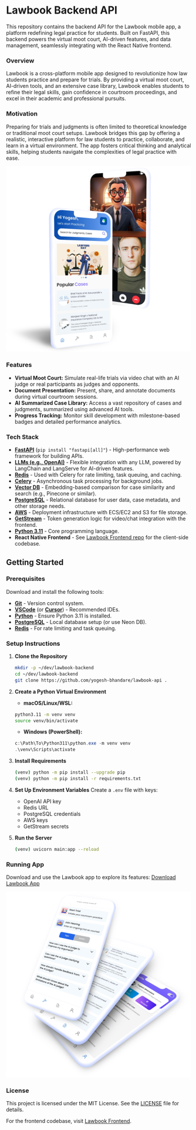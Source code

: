 # Lawbook Backend API

This repository contains the backend API for the Lawbook mobile app, a platform redefining legal practice for students. Built on FastAPI, this backend powers the virtual moot court, AI-driven features, and data management, seamlessly integrating with the React Native frontend.

### Overview

Lawbook is a cross-platform mobile app designed to revolutionize how law students practice and prepare for trials. By providing a virtual moot court, AI-driven tools, and an extensive case library, Lawbook enables students to refine their legal skills, gain confidence in courtroom proceedings, and excel in their academic and professional pursuits.

### Motivation

Preparing for trials and judgments is often limited to theoretical knowledge or traditional moot court setups. Lawbook bridges this gap by offering a realistic, interactive platform for law students to practice, collaborate, and learn in a virtual environment. The app fosters critical thinking and analytical skills, helping students navigate the complexities of legal practice with ease.

![Lawbook Mockup](md-assets/images/mockup-1.png)

### Features
   - **Virtual Moot Court:** Simulate real-life trials via video chat with an AI judge or real participants as judges and opponents.
   - **Document Presentation:** Present, share, and annotate documents during virtual courtroom sessions.
   - **AI Summarized Case Library:** Access a vast repository of cases and judgments, summarized using advanced AI tools.
   - **Progress Tracking:** Monitor skill development with milestone-based badges and detailed performance analytics.

### Tech Stack

- **[FastAPI](https://fastapi.tiangolo.com/)** (`pip install "fastapi[all]"`) - High-performance web framework for building APIs.
- **[LLMs (e.g., OpenAI)](https://openai.com)** - Flexible integration with any LLM, powered by LangChain and LangServe for AI-driven features.
- **[Redis](https://redis.io)** - Used with Celery for rate limiting, task queuing, and caching.
- **[Celery](https://docs.celeryproject.org)** - Asynchronous task processing for background jobs.
- **[Vector DB](https://www.pinecone.io/)** - Embedding-based comparison for case similarity and search (e.g., Pinecone or similar).
- **[PostgreSQL](https://www.postgresql.org/)** - Relational database for user data, case metadata, and other storage needs.
- **[AWS](https://aws.amazon.com)** - Deployment infrastructure with ECS/EC2 and S3 for file storage.
- **[GetStream](https://getstream.io/)** - Token generation logic for video/chat integration with the frontend.
- **[Python 3.11](https://www.python.org)** - Core programming language.
- **React Native Frontend** - See [Lawbook Frontend repo](https://github.com/yogesh-bhandare/Lawbook) for the client-side codebase.

## Getting Started

### Prerequisites

Download and install the following tools:
- **[Git](https://git-scm.com/)** - Version control system.
- **[VSCode](https://code.visualstudio.com/)** (or **[Cursor](https://cursor.com/)**) - Recommended IDEs.
- **[Python](https://www.python.org/downloads/)** - Ensure Python 3.11 is installed.
- **[PostgreSQL](https://www.postgresql.org/download/)** - Local database setup (or use Neon DB).
- **[Redis](https://redis.io/download)** - For rate limiting and task queuing.

### Setup Instructions

1. **Clone the Repository**
   ```bash
   mkdir -p ~/dev/lawbook-backend
   cd ~/dev/lawbook-backend
   git clone https://github.com/yogesh-bhandare/lawbook-api .
   ```

2. **Create a Python Virtual Environment**
   * **macOS/Linux/WSL:**
   ```bash
   python3.11 -m venv venv
   source venv/bin/activate
   ```
   * **Windows (PowerShell):**
   ```powershell
   c:\Path\To\Python311\python.exe -m venv venv
   .\venv\Scripts\activate
   ```

3. **Install Requirements**
   ```bash
   (venv) python -m pip install --upgrade pip
   (venv) python -m pip install -r requirements.txt
   ```

4. **Set Up Environment Variables**
   Create a `.env` file with keys:
   - OpenAI API key
   - Redis URL
   - PostgreSQL credentials
   - AWS keys
   - GetStream secrets

5. **Run the Server**
   ```bash
   (venv) uvicorn main:app --reload
   ```

### Running App
Download and use the Lawbook app to explore its features: [Download Lawbook App](https://lawbook-apk.s3.us-east-1.amazonaws.com/download/Lawbook.apk)

![Lawbook Mockup](md-assets/images/mockup-2.png)

### License
This project is licensed under the MIT License. See the [LICENSE](LICENSE) file for details.

For the frontend codebase, visit [Lawbook Frontend](https://github.com/yogesh-bhandare/Lawbook).

